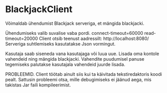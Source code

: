 # BlackjackClient

Võimaldab ühendumist Blackjack serveriga, et mängida blackjacki.

Ühendumiseks valib suvalise vaba pordi.
connect-timeout=60000
read-timeout=20000
Client otsib teenust aadressilt: http://localhost:8080/
Serveriga suhtlemiseks kasutatakse Json vormingut.

Kasutaja saab siseneda vana kasutajaga või luua uue. Lisada oma kontole vahendeid ning mängida blackjacki. Vahendite puudumisel panuse tegemiseks palutakse kasutajala vahendeid juurde lisada.

PROBLEEMID.
Client töötab ainult siis kui ta käivitada tekstiredaktoris koodi pealt. Sattusin probleemi otsa, mille debugimiseks ei jäänud aega, mis takistas Jar faili kompileerimist.
